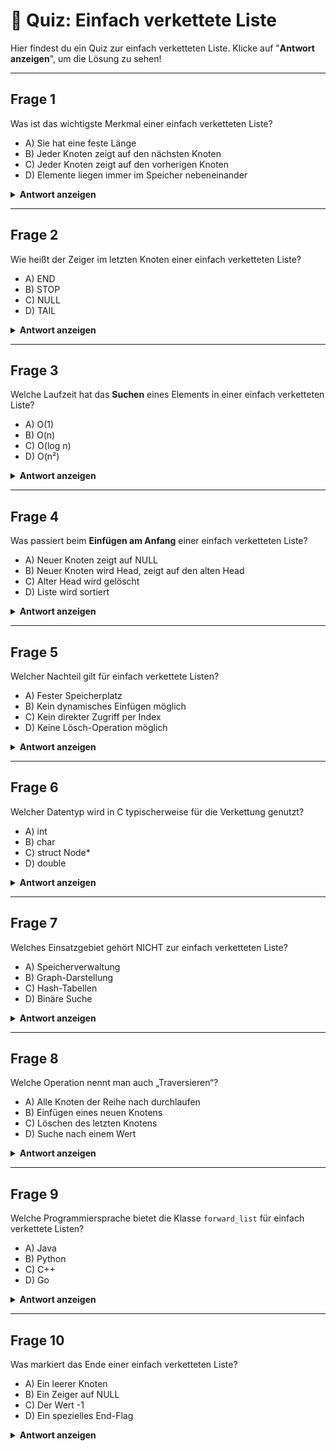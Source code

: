 # 🎯 Quiz: Einfach verkettete Liste

Hier findest du ein Quiz zur einfach verketteten Liste. Klicke auf "**Antwort anzeigen**", um die Lösung zu sehen!

---

## Frage 1
Was ist das wichtigste Merkmal einer einfach verketteten Liste?  
- A) Sie hat eine feste Länge  
- B) Jeder Knoten zeigt auf den nächsten Knoten  
- C) Jeder Knoten zeigt auf den vorherigen Knoten  
- D) Elemente liegen immer im Speicher nebeneinander  

<details>
  <summary><strong>Antwort anzeigen</strong></summary>
  ✅ <strong>Richtige Antwort:</strong> <span style="color:green;">B) Jeder Knoten zeigt auf den nächsten Knoten</span>
</details>

---

## Frage 2
Wie heißt der Zeiger im letzten Knoten einer einfach verketteten Liste?  
- A) END  
- B) STOP  
- C) NULL  
- D) TAIL  

<details>
  <summary><strong>Antwort anzeigen</strong></summary>
  ✅ <strong>Richtige Antwort:</strong> <span style="color:green;">C) NULL</span>
</details>

---

## Frage 3
Welche Laufzeit hat das **Suchen** eines Elements in einer einfach verketteten Liste?  
- A) O(1)  
- B) O(n)  
- C) O(log n)  
- D) O(n²)  

<details>
  <summary><strong>Antwort anzeigen</strong></summary>
  ✅ <strong>Richtige Antwort:</strong> <span style="color:green;">B) O(n)</span>
</details>

---

## Frage 4
Was passiert beim **Einfügen am Anfang** einer einfach verketteten Liste?  
- A) Neuer Knoten zeigt auf NULL  
- B) Neuer Knoten wird Head, zeigt auf den alten Head  
- C) Alter Head wird gelöscht  
- D) Liste wird sortiert  

<details>
  <summary><strong>Antwort anzeigen</strong></summary>
  ✅ <strong>Richtige Antwort:</strong> <span style="color:green;">B) Neuer Knoten wird Head, zeigt auf den alten Head</span>
</details>

---

## Frage 5
Welcher Nachteil gilt für einfach verkettete Listen?  
- A) Fester Speicherplatz  
- B) Kein dynamisches Einfügen möglich  
- C) Kein direkter Zugriff per Index  
- D) Keine Lösch-Operation möglich  

<details>
  <summary><strong>Antwort anzeigen</strong></summary>
  ✅ <strong>Richtige Antwort:</strong> <span style="color:green;">C) Kein direkter Zugriff per Index</span>
</details>

---

## Frage 6
Welcher Datentyp wird in C typischerweise für die Verkettung genutzt?  
- A) int  
- B) char  
- C) struct Node*  
- D) double  

<details>
  <summary><strong>Antwort anzeigen</strong></summary>
  ✅ <strong>Richtige Antwort:</strong> <span style="color:green;">C) struct Node*</span>
</details>

---

## Frage 7
Welches Einsatzgebiet gehört NICHT zur einfach verketteten Liste?  
- A) Speicherverwaltung  
- B) Graph-Darstellung  
- C) Hash-Tabellen  
- D) Binäre Suche  

<details>
  <summary><strong>Antwort anzeigen</strong></summary>
  ✅ <strong>Richtige Antwort:</strong> <span style="color:green;">D) Binäre Suche</span>
</details>

---

## Frage 8
Welche Operation nennt man auch „Traversieren“?  
- A) Alle Knoten der Reihe nach durchlaufen  
- B) Einfügen eines neuen Knotens  
- C) Löschen des letzten Knotens  
- D) Suche nach einem Wert  

<details>
  <summary><strong>Antwort anzeigen</strong></summary>
  ✅ <strong>Richtige Antwort:</strong> <span style="color:green;">A) Alle Knoten der Reihe nach durchlaufen</span>
</details>

---

## Frage 9
Welche Programmiersprache bietet die Klasse `forward_list` für einfach verkettete Listen?  
- A) Java  
- B) Python  
- C) C++  
- D) Go  

<details>
  <summary><strong>Antwort anzeigen</strong></summary>
  ✅ <strong>Richtige Antwort:</strong> <span style="color:green;">C) C++</span>
</details>

---

## Frage 10
Was markiert das Ende einer einfach verketteten Liste?  
- A) Ein leerer Knoten  
- B) Ein Zeiger auf NULL  
- C) Der Wert -1  
- D) Ein spezielles End-Flag  

<details>
  <summary><strong>Antwort anzeigen</strong></summary>
  ✅ <strong>Richtige Antwort:</strong> <span style="color:green;">B) Ein Zeiger auf NULL</span>
</details>
